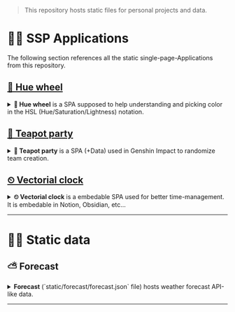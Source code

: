 > This repository hosts static files for personal projects and data.

# 📁👤 SSP Applications
The following section references all the static single-page-Applications from this repository.

## [🌈 Hue wheel](hue-wheel.htm)
<details>
    <summary>
        <b>🌈 Hue wheel</b> is a SPA supposed to help understanding and picking color in the HSL (Hue/Saturation/Lightness) notation.
    </summary>

### 🚧 Changelog
- 0.1 Initialization.
</details>

## [🍵 Teapot party](teapot-party.htm)
<details>
    <summary>
        <b>🍵 Teapot party</b> is a SPA (+Data) used in Genshin Impact to randomize team creation.
    </summary>

### 🚧 Changelog
- 0.1 Initialization.

</details>

## [⏲ Vectorial clock](clock.htm)

<details>
    <summary>
        <b>⏲ Vectorial clock</b> is a embedable SPA used for better time-management. It is embedable in Notion, Obsidian, etc...
    </summary>

### 🚧 Changelog
- 0.1 Initialization.

</details>

---

# 📁📰 Static data

## ⛅ Forecast
<details>
    <summary>
        <b>Forecast</b> (`static/forecast/forecast.json` file) hosts weather forecast API-like data.
    </summary>
    For 3 locations, data are pulled 4 times a day from forecast7 and pushed to `static/forcast/forecast.json` (using Make) to be used as a static and versioned data proxy.

### 🚧 Changelog
*Unversioned.*


</details>

---
